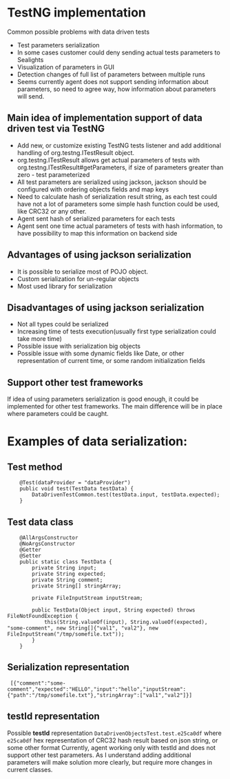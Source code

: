 # TestNG implementation
Common possible problems with data driven tests
* Test parameters serialization
* In some cases customer could deny sending actual tests parameters to Sealights
* Visualization of parameters in GUI
* Detection changes of full list of parameters between multiple runs
* Seems currently agent does not support sending information about parameters, so need to agree way, how information about parameters will send.


## Main idea of implementation support of data driven test via TestNG
* Add new, or customize existing TestNG tests listener and add additional handling of org.testng.ITestResult object.
* org.testng.ITestResult allows get actual parameters of tests with org.testng.ITestResult#getParameters, if size of parameters greater than zero - test parameterized
* All test parameters are serialized using jackson, jackson should be configured with ordering objects fields and map keys
* Need to calculate hash of serialization result string, as each test could have not a lot of parameters some simple hash function could be used, like CRC32 or any other.
* Agent sent hash of serialized parameters for each tests
* Agent sent one time actual parameters of tests with hash information, to have possibility to map this information on backend side

## Advantages of using jackson serialization
* It is possible to serialize most of POJO object.
* Custom serialization for un-regular objects
* Most used library for serialization

## Disadvantages of using jackson serialization
* Not all types could be serialized
* Increasing time of tests execution(usually first type serialization could take more time)
* Possible issue with serialization big objects
* Possible issue with some dynamic fields like Date, or other representation of current time, or some random initialization fields

## Support other test frameworks
If idea of using parameters serialization is good enough, it could be implemented for other test frameworks.
The main difference will be in place where parameters could be caught. 

# Examples of data serialization:
## Test method
```
    @Test(dataProvider = "dataProvider")
    public void test(TestData testData) {
        DataDrivenTestCommon.test(testData.input, testData.expected);
    }
```
## Test data class
```
    @AllArgsConstructor
    @NoArgsConstructor
    @Getter
    @Setter
    public static class TestData {
        private String input;
        private String expected;
        private String comment;
        private String[] stringArray;

        private FileInputStream inputStream;

        public TestData(Object input, String expected) throws FileNotFoundException {
            this(String.valueOf(input), String.valueOf(expected), "some-comment", new String[]{"val1", "val2"}, new FileInputStream("/tmp/somefile.txt"));
        }
    }
```
## Serialization representation
```
 [{"comment":"some-comment","expected":"HELLO","input":"hello","inputStream":{"path":"/tmp/somefile.txt"},"stringArray":["val1","val2"]}]
```
## testId representation

Possible **testId** representation `DataDrivenObjectsTest.test.e25ca0df` where `e25ca0df` hex representation of CRC32 hash result based on json string, or some other format
Currently, agent working only with testId and does not support other test parameters. 
As I understand adding additional parameters will make solution more clearly, but require more changes in current classes.
